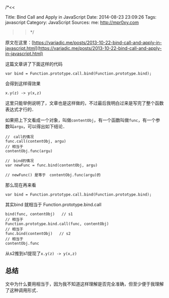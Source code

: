 /*<<

 Title: Bind Call and Apply in JavaScript
 Date: 2014-08-23 23:09:26
 Tags: javascript
 Category: JavaScript
 Sources:
   me: http://mpr0xy.com
>>*/

原文在这里：[https://variadic.me/posts/2013-10-22-bind-call-and-apply-in-javascript.html](https://variadic.me/posts/2013-10-22-bind-call-and-apply-in-javascript.html)

这篇文章讲了下面这样的代码
```
var bind = Function.prototype.call.bind(Function.prototype.bind);
```

会得到这样得效果
```
x.y(z) -> y(x,z)
```

这里只能举例说明了，文章也是这样做的，不过最后我明白过来是写完了整个函数表达式才行的．

如果把上下文看成一个对象，叫做```contentObj```，有一个函数叫做```func```，有一个参数叫```argu```，可以得出如下结论．

```
//　call的情况
func.call(contentObj, argu)
// 相当于
contentObj.func(argu)

//　bind的情况
var newFunc = func.bind(contentObj, argu)

// newFunc() 是等于　contentObj.func(argu)的
```


那么现在再来看
```
var bind = Function.prototype.call.bind(Function.prototype.bind);
```

其实bind 就相当于 Function.prototype.bind.call

```
bind(func, contentObj)   // s1
// 相当于
Function.prototype.bind.call(func, contentObj)
// 相当于
func.bind(contentObj)   // s2
// 相当于
contentObj.func
```

从s2推到s1提现了```x.y(z) -> y(x,z)```

## 总结
文中为什么要用相当于，因为我不知道这样理解是否完全准确，但至少便于我理解了这种调用形式．